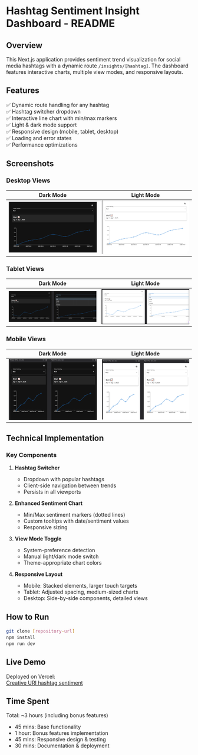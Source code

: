 # Hashtag Sentiment Insight Dashboard - README

## Overview

This Next.js application provides sentiment trend visualization for social media hashtags with a dynamic route `/insights/[hashtag]`. The dashboard features interactive charts, multiple view modes, and responsive layouts.

## Features

✅ Dynamic route handling for any hashtag  
✅ Hashtag switcher dropdown  
✅ Interactive line chart with min/max markers  
✅ Light & dark mode support  
✅ Responsive design (mobile, tablet, desktop)  
✅ Loading and error states  
✅ Performance optimizations  

## Screenshots

### Desktop Views
| Dark Mode | Light Mode |
|-----------|------------|
| ![Desktop Dark Mode](./public/desktop-dark.png) | ![Desktop Light Mode](./public/desktop-light.png) |

### Tablet Views
| Dark Mode | Light Mode |
|-----------|------------|
| ![Tablet Dark Mode](./public/tab-dark.png) | ![Tablet Light Mode](./public/tab-light.png) |

### Mobile Views
| Dark Mode | Light Mode |
|-----------|------------|
| ![Mobile Dark Mode](./public/mobile-dark.png) | ![Mobile Light Mode](./public/mobile-light.png) |

## Technical Implementation

### Key Components

1. **Hashtag Switcher**
   - Dropdown with popular hashtags
   - Client-side navigation between trends
   - Persists in all viewports

2. **Enhanced Sentiment Chart**
   - Min/Max sentiment markers (dotted lines)
   - Custom tooltips with date/sentiment values
   - Responsive sizing

3. **View Mode Toggle**
   - System-preference detection
   - Manual light/dark mode switch
   - Theme-appropriate chart colors

4. **Responsive Layout**
   - Mobile: Stacked elements, larger touch targets
   - Tablet: Adjusted spacing, medium-sized charts
   - Desktop: Side-by-side components, detailed views

## How to Run

```bash
git clone [repository-url]
npm install
npm run dev
```

## Live Demo

Deployed on Vercel:  
[Creative URI hashtag sentiment ](https://uricreative.vercel.app/insights/uri)

## Time Spent

Total: ~3 hours (including bonus features)

- 45 mins: Base functionality
- 1 hour: Bonus features implementation
- 45 mins: Responsive design & testing
- 30 mins: Documentation & deployment
